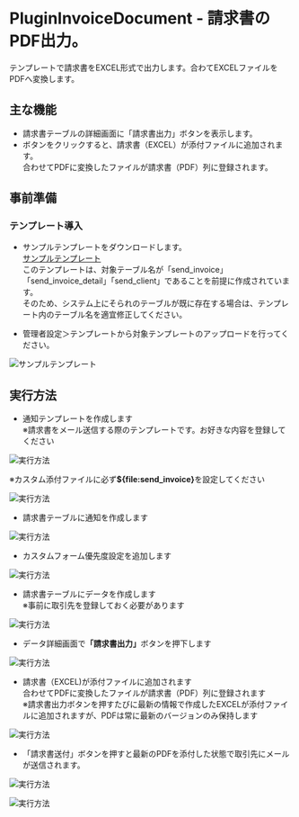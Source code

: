 # PluginInvoiceDocument - 請求書のPDF出力。  
テンプレートで請求書をEXCEL形式で出力します。合わてEXCELファイルをPDFへ変換します。

## 主な機能

- 請求書テーブルの詳細画面に「請求書出力」ボタンを表示します。
- ボタンをクリックすると、請求書（EXCEL）が添付ファイルに追加されます。  
合わせてPDFに変換したファイルが請求書（PDF）列に登録されます。

## 事前準備

### テンプレート導入

- サンプルテンプレートをダウンロードします。  
[サンプルテンプレート](invoice_template.zip)  
このテンプレートは、対象テーブル名が「send_invoice」「send_invoice_detail」「send_client」であることを前提に作成されています。  
そのため、システム上にそられのテーブルが既に存在する場合は、テンプレート内のテーブル名を適宜修正してください。

- 管理者設定＞テンプレートから対象テンプレートのアップロードを行ってください。  

![サンプルテンプレート](img/image001.png)



## 実行方法

- 通知テンプレートを作成します  
※請求書をメール送信する際のテンプレートです。お好きな内容を登録してください

![実行方法](img/image005.png)

※カスタム添付ファイルに必ず<strong>${file:send_invoice}</strong>を設定してください

![実行方法](img/image007.png)

- 請求書テーブルに通知を作成します

![実行方法](img/image009.png)

- カスタムフォーム優先度設定を追加します

![実行方法](img/image012.png)

- 請求書テーブルにデータを作成します  
※事前に取引先を登録しておく必要があります

![実行方法](img/image014.png)

- データ詳細画面で<strong>「請求書出力」</strong>ボタンを押下します

![実行方法](img/image016.png)

- 請求書（EXCEL)が添付ファイルに追加されます  
合わせてPDFに変換したファイルが請求書（PDF）列に登録されます  
※請求書出力ボタンを押すたびに最新の情報で作成したEXCELが添付ファイルに追加されますが、PDFは常に最新のバージョンのみ保持します

![実行方法](img/image019.png)

- 「請求書送付」ボタンを押すと最新のPDFを添付した状態で取引先にメールが送信されます。


![実行方法](img/image025.png)

![実行方法](img/image028.png)



